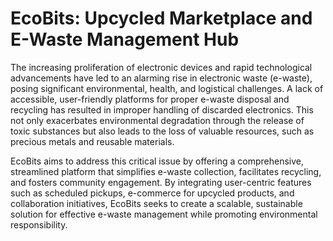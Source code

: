# EcoBits: Upcycled Marketplace and E-Waste Management Hub
The increasing proliferation of electronic devices and rapid technological advancements have led to an alarming rise in electronic waste (e-waste), posing significant environmental, health, and logistical challenges. A lack of accessible, user-friendly platforms for proper e-waste disposal and recycling has resulted in improper handling of discarded electronics. This not only exacerbates environmental degradation through the release of toxic substances but also leads to the loss of valuable resources, such as precious metals and reusable materials. 

EcoBits aims to address this critical issue by offering a comprehensive, streamlined platform that simplifies e-waste collection, facilitates recycling, and fosters community engagement. By integrating user-centric features such as scheduled pickups, e-commerce for upcycled products, and collaboration initiatives, EcoBits seeks to create a scalable, sustainable solution for effective e-waste management while promoting environmental responsibility.
